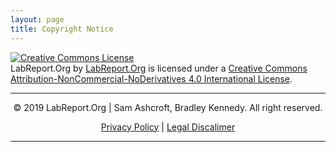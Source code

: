 ```yaml
---
layout: page
title: Copyright Notice
---
```


<a rel="license" href="http://creativecommons.org/licenses/by-nc-nd/4.0/"><img alt="Creative Commons License" style="border-width:0" src="https://i.creativecommons.org/l/by-nc-nd/4.0/88x31.png" /></a><br /><span xmlns:dct="http://purl.org/dc/terms/" property="dct:title">LabReport.Org</span> by <a xmlns:cc="http://creativecommons.org/ns#" href="labreport.org" property="cc:attributionName" rel="cc:attributionURL">LabReport.Org</a> is licensed under a <a rel="license" href="http://creativecommons.org/licenses/by-nc-nd/4.0/">Creative Commons Attribution-NonCommercial-NoDerivatives 4.0 International License</a>.

---

<p style="text-align: center;">&copy; 2019 LabReport.Org | Sam Ashcroft, Bradley Kennedy. All right reserved.</p>
<p style="text-align: center;"><a href="https://labreport.org/privacy-policy/">Privacy Policy</a> | <a href="https://labreport.org/legal-disclaimer/">Legal Discalimer</a></p>

---

